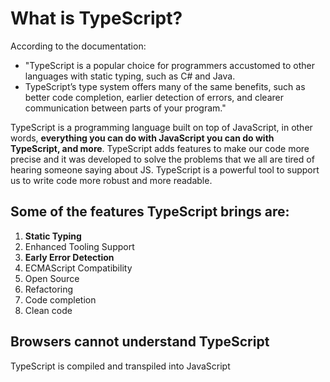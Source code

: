 # What is TypeScript?

According to the documentation:
- "TypeScript is a popular choice for programmers accustomed to other languages with static typing, such as C# and Java.
- TypeScript’s type system offers many of the same benefits, such as better code completion, earlier detection of errors, and clearer communication between parts of your program." 

TypeScript is a programming language built on top of JavaScript, in other words, **everything you can do with JavaScript you can do with TypeScript, and more**. TypeScript adds features to make our code more precise and it was developed to solve the problems that we all are tired of hearing someone saying about JS. TypeScript is a powerful tool to support us to write code more robust and more readable.

## Some of the features TypeScript brings are:
1. **Static Typing**
2. Enhanced Tooling Support
3. **Early Error Detection**
4. ECMAScript Compatibility
5. Open Source
6. Refactoring 
7. Code completion
8. Clean code

## Browsers cannot understand TypeScript
TypeScript is compiled and transpiled into JavaScript

